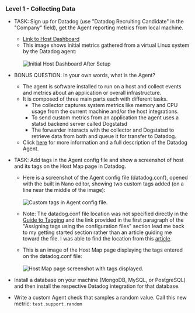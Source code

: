 ### Level 1 - Collecting Data

* TASK: Sign up for Datadog (use "Datadog Recruiting Candidate" in the "Company" field), get the Agent reporting metrics from local machine.
  - [Link to Host Dashboard](https://app.datadoghq.com/dash/host/349301929?live=true&page=0&is_auto=false&from_ts=1507061300792&to_ts=1507064900792&tile_size=m)
  - This image shows initial metrics gathered from a virtual Linux system by the Datadog agent:
  <br><br>
  ![Initial Host Dashboard After Setup](https://github.com/MikeTarkington/hiring-engineers/blob/support-engineer/initial_host_dashboard.JPG?raw=true)


* BONUS QUESTION: In your own words, what is the Agent?
  - The agent is software installed to run on a host and collect events and metrics about an application or overall infrastructure.
  - It is composed of three main parts each with different tasks.
    - The collector captures system metrics like memory and CPU usage from the current machine and/or the host integrations.
    - To send custom metrics from an application the agent uses a statsd backend server called Dogstatsd
    - The forwarder interacts with the collector and Dogstatsd to retrieve data from both and queue it for transfer to Datadog.
  - Click [here](https://docs.datadoghq.com/guides/basic_agent_usage/) for more information and a full description of the Datadog Agent.
  

* TASK: Add tags in the Agent config file and show a screenshot of host and its tags on the Host Map page in Datadog.
  - Here is a screenshot of the Agent config file (datadog.conf), opened with the built in Nano editor, showing two custom tags added (on a line near the middle of the image):
  <br><br>
  ![Custom tags in Agent config file.](https://github.com/MikeTarkington/hiring-engineers/blob/support-engineer/dd_agent_config_tags.JPG?raw=true)

  - Note: The datadog.conf file location was not specified directly in the [Guide to Tagging](https://docs.datadoghq.com/guides/tagging/) and the link provided in the first paragraph of the "Assigning tags using the configuration files" section lead me back to my getting started section rather than an article guiding me toward the file. I was able to find the location from this [article](https://help.datadoghq.com/hc/en-us/articles/203037169-Where-is-the-configuration-file-for-the-Agent-).
  - This is an image of the Host Map page displaying the tags entered on the datadog.conf file:
  <br><br>
  ![Host Map page screenshot with tags displayed.](https://github.com/MikeTarkington/hiring-engineers/blob/support-engineer/initial_host_map_tags.JPG?raw=true)


* Install a database on your machine (MongoDB, MySQL, or PostgreSQL) and then install the respective Datadog integration for that database.
* Write a custom Agent check that samples a random value. Call this new metric: `test.support.random`
